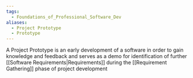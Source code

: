 ```yaml
---
tags:
  - Foundations_of_Professional_Software_Dev
aliases:
  - Project Prototype
  - Prototype
---
```

A Project Prototype is an early development of a software in order to gain knowledge and feedback and serves as a demo for identification of further [[Software Requirements|Requirements]] during the [[Requirement Gathering]] phase of project development